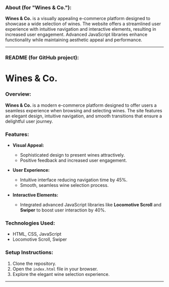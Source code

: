 ### About (for "Wines & Co."):

**Wines & Co.** is a visually appealing e-commerce platform designed to showcase a wide selection of wines. The website offers a streamlined user experience with intuitive navigation and interactive elements, resulting in increased user engagement. Advanced JavaScript libraries enhance functionality while maintaining aesthetic appeal and performance.

---

### README (for GitHub project):

# Wines & Co.

### Overview:
**Wines & Co.** is a modern e-commerce platform designed to offer users a seamless experience when browsing and selecting wines. The site features an elegant design, intuitive navigation, and smooth transitions that ensure a delightful user journey.

### Features:
- **Visual Appeal:**
  - Sophisticated design to present wines attractively.
  - Positive feedback and increased user engagement.
  
- **User Experience:**
  - Intuitive interface reducing navigation time by 45%.
  - Smooth, seamless wine selection process.

- **Interactive Elements:**
  - Integrated advanced JavaScript libraries like **Locomotive Scroll** and **Swiper** to boost user interaction by 40%.

### Technologies Used:
- HTML, CSS, JavaScript
- Locomotive Scroll, Swiper

### Setup Instructions:
1. Clone the repository.
2. Open the `index.html` file in your browser.
3. Explore the elegant wine selection experience.

---

